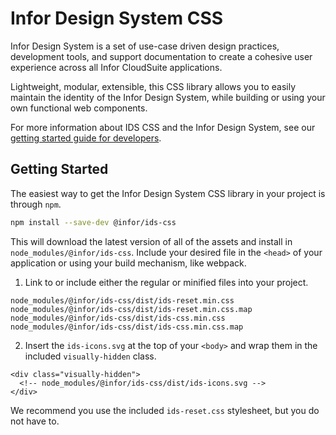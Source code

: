 # Infor Design System CSS

Infor Design System is a set of use-case driven design practices, development tools, and support documentation to create a cohesive user experience across all Infor CloudSuite applications.

Lightweight, modular, extensible, this CSS library allows you to easily maintain the identity of the Infor Design System, while building or using your own functional web components.

For more information about IDS CSS and the Infor Design System, see our [getting started guide for developers](https://design.infor.com/about/getting-started/developers).

## Getting Started

The easiest way to get the Infor Design System CSS library in your project is through `npm`.

```sh
npm install --save-dev @infor/ids-css
```

This will download the latest version of all of the assets and install in `node_modules/@infor/ids-css`. Include your desired file in the `<head>` of your application or using your build mechanism, like webpack.

1. Link to or include either the regular or minified files into your project.

```
node_modules/@infor/ids-css/dist/ids-reset.min.css
node_modules/@infor/ids-css/dist/ids-reset.min.css.map
node_modules/@infor/ids-css/dist/ids-css.min.css
node_modules/@infor/ids-css/dist/ids-css.min.css.map
```

2. Insert the `ids-icons.svg` at the top of your `<body>` and wrap them in the included `visually-hidden` class.
```
<div class="visually-hidden">
  <!-- node_modules/@infor/ids-css/dist/ids-icons.svg -->
</div>
```

We recommend you use the included `ids-reset.css` stylesheet, but you do not have to.

